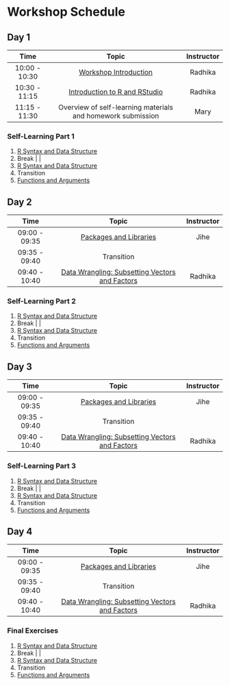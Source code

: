 # Workshop Schedule 

## Day 1

| Time            |  Topic  | Instructor |
|:------------------------:|:------------------------------------------------:|:--------:|
|10:00 - 10:30 | [Workshop Introduction](https://hbctraining.github.io/Intro-to-R/lectures/Intro_to_workshop_online.pdf) | Radhika |
|10:30 - 11:15 | [Introduction to R and RStudio](https://hbctraining.github.io/Intro-to-R/lessons/01_introR-R-and-RStudio.html) | Radhika |
|11:15 - 11:30 | Overview of self-learning materials and homework submission |  Mary |

### Self-Learning Part 1
1. [R Syntax and Data Structure](https://hbctraining.github.io/Intro-to-R/lessons/02_introR-syntax-and-data-structures.html)
1. Break |  |
1. [R Syntax and Data Structure](https://hbctraining.github.io/Intro-to-R/lessons/02_introR-syntax-and-data-structures.html)
1. Transition
1. [Functions and Arguments](https://hbctraining.github.io/Intro-to-R/lessons/03_introR-functions-and-arguments.html)

## Day 2

| Time            |  Topic  | Instructor |
|:------------------------:|:------------------------------------------------:|:--------:|
|09:00 - 09:35 | [Packages and Libraries](https://hbctraining.github.io/Intro-to-R/lessons/03_introR-functions-and-arguments.html#packages-and-libraries) | Jihe |
|09:35 - 09:40 | Transition |  |
|09:40 - 10:40 | [Data Wrangling: Subsetting Vectors and Factors](https://hbctraining.github.io/Intro-to-R/lessons/04_introR-data-wrangling.html) | Radhika |

### Self-Learning Part 2
1. [R Syntax and Data Structure](https://hbctraining.github.io/Intro-to-R/lessons/02_introR-syntax-and-data-structures.html)
1. Break |  |
1. [R Syntax and Data Structure](https://hbctraining.github.io/Intro-to-R/lessons/02_introR-syntax-and-data-structures.html)
1. Transition
1. [Functions and Arguments](https://hbctraining.github.io/Intro-to-R/lessons/03_introR-functions-and-arguments.html)

## Day 3

| Time            |  Topic  | Instructor |
|:------------------------:|:------------------------------------------------:|:--------:|
|09:00 - 09:35 | [Packages and Libraries](https://hbctraining.github.io/Intro-to-R/lessons/03_introR-functions-and-arguments.html#packages-and-libraries) | Jihe |
|09:35 - 09:40 | Transition |  |
|09:40 - 10:40 | [Data Wrangling: Subsetting Vectors and Factors](https://hbctraining.github.io/Intro-to-R/lessons/04_introR-data-wrangling.html) | Radhika |

### Self-Learning Part 3
1. [R Syntax and Data Structure](https://hbctraining.github.io/Intro-to-R/lessons/02_introR-syntax-and-data-structures.html)
1. Break |  |
1. [R Syntax and Data Structure](https://hbctraining.github.io/Intro-to-R/lessons/02_introR-syntax-and-data-structures.html)
1. Transition
1. [Functions and Arguments](https://hbctraining.github.io/Intro-to-R/lessons/03_introR-functions-and-arguments.html)

## Day 4

| Time            |  Topic  | Instructor |
|:------------------------:|:------------------------------------------------:|:--------:|
|09:00 - 09:35 | [Packages and Libraries](https://hbctraining.github.io/Intro-to-R/lessons/03_introR-functions-and-arguments.html#packages-and-libraries) | Jihe |
|09:35 - 09:40 | Transition |  |
|09:40 - 10:40 | [Data Wrangling: Subsetting Vectors and Factors](https://hbctraining.github.io/Intro-to-R/lessons/04_introR-data-wrangling.html) | Radhika |

### Final Exercises
1. [R Syntax and Data Structure](https://hbctraining.github.io/Intro-to-R/lessons/02_introR-syntax-and-data-structures.html)
1. Break |  |
1. [R Syntax and Data Structure](https://hbctraining.github.io/Intro-to-R/lessons/02_introR-syntax-and-data-structures.html)
1. Transition
1. [Functions and Arguments](https://hbctraining.github.io/Intro-to-R/lessons/03_introR-functions-and-arguments.html)
